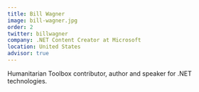```yaml
---
title: Bill Wagner
image: bill-wagner.jpg
order: 2
twitter: billwagner
company: .NET Content Creator at Microsoft
location: United States
advisor: true
---
```


Humanitarian Toolbox contributor, author and speaker for .NET technologies.
